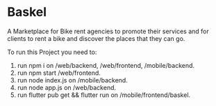 # Baskel
A Marketplace for Bike rent agencies to promote their services and for clients to rent a bike and discover the places that they can go.

To run this Project you need to:
1) run npm i on /web/backend, /web/frontend, /mobile/backend.
2) run npm start /web/frontend.
3) run node index.js on /mobile/backend.
4) run node app.js on /web/backend.
5) run flutter pub get && flutter run on /mobile/frontend/baskel.
